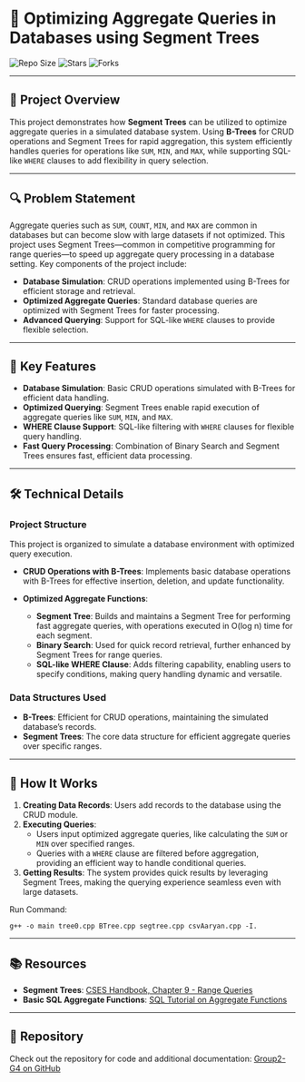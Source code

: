 # 🚀 Optimizing Aggregate Queries in Databases using Segment Trees

![Repo Size](https://img.shields.io/github/repo-size/BhargavShekokar3425/Group2-G4?style=for-the-badge)
![Stars](https://img.shields.io/github/stars/BhargavShekokar3425/Group2-G4?style=for-the-badge)
![Forks](https://img.shields.io/github/forks/BhargavShekokar3425/Group2-G4?style=for-the-badge)

---

## 📝 Project Overview

This project demonstrates how **Segment Trees** can be utilized to optimize aggregate queries in a simulated database system. Using **B-Trees** for CRUD operations and Segment Trees for rapid aggregation, this system efficiently handles queries for operations like `SUM`, `MIN`, and `MAX`, while supporting SQL-like `WHERE` clauses to add flexibility in query selection.

---

## 🔍 Problem Statement

Aggregate queries such as `SUM`, `COUNT`, `MIN`, and `MAX` are common in databases but can become slow with large datasets if not optimized. This project uses Segment Trees—common in competitive programming for range queries—to speed up aggregate query processing in a database setting. Key components of the project include:

- **Database Simulation**: CRUD operations implemented using B-Trees for efficient storage and retrieval.
- **Optimized Aggregate Queries**: Standard database queries are optimized with Segment Trees for faster processing.
- **Advanced Querying**: Support for SQL-like `WHERE` clauses to provide flexible selection.

---

## 🧠 Key Features

- **Database Simulation**: Basic CRUD operations simulated with B-Trees for efficient data handling.
- **Optimized Querying**: Segment Trees enable rapid execution of aggregate queries like `SUM`, `MIN`, and `MAX`.
- **WHERE Clause Support**: SQL-like filtering with `WHERE` clauses for flexible query handling.
- **Fast Query Processing**: Combination of Binary Search and Segment Trees ensures fast, efficient data processing.

---

## 🛠️ Technical Details

### Project Structure

This project is organized to simulate a database environment with optimized query execution.

- **CRUD Operations with B-Trees**: Implements basic database operations with B-Trees for effective insertion, deletion, and update functionality.

- **Optimized Aggregate Functions**:
  - **Segment Tree**: Builds and maintains a Segment Tree for performing fast aggregate queries, with operations executed in O(log n) time for each segment.
  - **Binary Search**: Used for quick record retrieval, further enhanced by Segment Trees for range queries.
  - **SQL-like WHERE Clause**: Adds filtering capability, enabling users to specify conditions, making query handling dynamic and versatile.

### Data Structures Used

- **B-Trees**: Efficient for CRUD operations, maintaining the simulated database’s records.
- **Segment Trees**: The core data structure for efficient aggregate queries over specific ranges.

---

## 🚀 How It Works

1. **Creating Data Records**: Users add records to the database using the CRUD module.
2. **Executing Queries**:
   - Users input optimized aggregate queries, like calculating the `SUM` or `MIN` over specified ranges.
   - Queries with a `WHERE` clause are filtered before aggregation, providing an efficient way to handle conditional queries.
3. **Getting Results**: The system provides quick results by leveraging Segment Trees, making the querying experience seamless even with large datasets.

Run Command:  
```
g++ -o main tree0.cpp BTree.cpp segtree.cpp csvAaryan.cpp -I.
```

---

## 📚 Resources

- **Segment Trees**: [CSES Handbook, Chapter 9 - Range Queries](https://cses.fi/book/book.pdf)
- **Basic SQL Aggregate Functions**: [SQL Tutorial on Aggregate Functions](https://www.sqltutorial.org/sql-aggregate-functions/)

---

## 🔗 Repository

Check out the repository for code and additional documentation: [Group2-G4 on GitHub](https://github.com/BhargavShekokar3425/Group2-G4)

